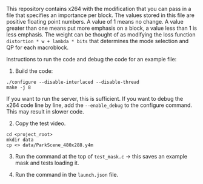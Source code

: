 This repository contains x264 with the modification that you can pass in a file that specifies an importance per block.
The values stored in this file are positive floating point numbers. A value of 1 means no change. A value greater than one means put more emphasis on a block, a value less than 1 is less emphasis.  The weight can be thought of as modifying the loss function `distortion * w + lambda * bits` that determines the mode selection and QP for each macroblock.

Instructions to run the code and debug the code for an example file:

1. Build the code:

```
./configure --disable-interlaced --disable-thread
make -j 8
```
If you want to run the server, this is sufficient. If you want to debug the x264 code line by line, add the `--enable_debug` to the configure command. This may result in slower code.

2. Copy the test video.

```
cd <project_root>
mkdir data
cp <> data/ParkScene_480x288.y4m
```

3. Run the command at the top of `test_mask.c` -> this saves an example mask and tests loading it.

4. Run the command in the `launch.json` file.